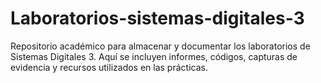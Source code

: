# Laboratorios-sistemas-digitales-3
Repositorio académico para almacenar y documentar los laboratorios de Sistemas Digitales 3. Aquí se incluyen informes, códigos, capturas de evidencia y recursos utilizados en las prácticas.
